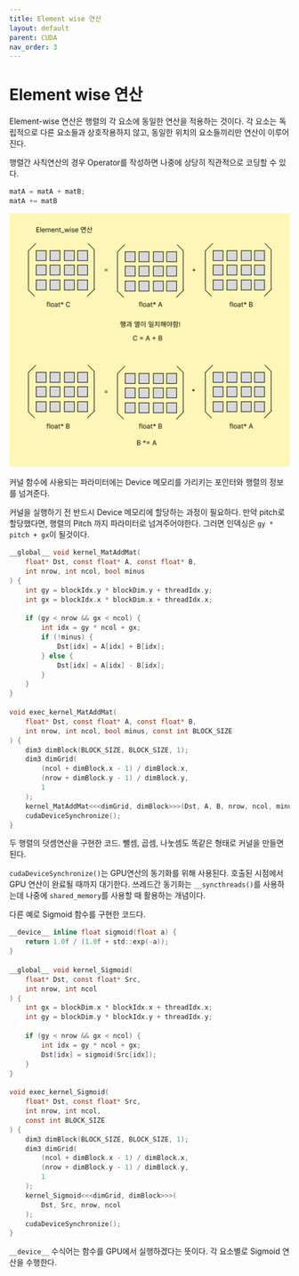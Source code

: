 ```yaml
---
title: Element wise 연산
layout: default
parent: CUDA
nav_order: 3
---
```

# Element wise 연산

Element-wise 연산은 행렬의 각 요소에 동일한 연산을 적용하는 것이다. 각 요소는 독립적으로 다른 요소들과 상호작용하지 않고, 동일한 위치의 요소들끼리만 연산이 이루어진다.

행렬간 사칙연산의 경우 Operator를 작성하면 나중에 상당히 직관적으로 코딩할 수 있다.

```c
matA = matA + matB;
matA += matB
```



![](../../assets/images/cuda/element_wise.PNG)



커널 함수에 사용되는 파라미터에는 Device 메모리를 가리키는 포인터와 행렬의 정보를 넘겨준다.

커널을 실행하기 전 반드시 Device 메모리에 할당하는 과정이 필요하다. 만약 pitch로 할당했다면, 행렬의 Pitch 까지 파라미터로 넘겨주어야한다. 그러면 인덱싱은 `gy * pitch + gx`이 될것이다.

```c
__global__ void kernel_MatAddMat(
    float* Dst, const float* A, const float* B,
    int nrow, int ncol, bool minus
) {
    int gy = blockIdx.y * blockDim.y + threadIdx.y;
    int gx = blockIdx.x * blockDim.x + threadIdx.x;

    if (gy < nrow && gx < ncol) {
        int idx = gy * ncol + gx;
        if (!minus) {
            Dst[idx] = A[idx] + B[idx];
        } else {
            Dst[idx] = A[idx] - B[idx];
        }
    }
}

void exec_kernel_MatAddMat(
    float* Dst, const float* A, const float* B,
    int nrow, int ncol, bool minus, const int BLOCK_SIZE
) {
    dim3 dimBlock(BLOCK_SIZE, BLOCK_SIZE, 1);
    dim3 dimGrid(
        (ncol + dimBlock.x - 1) / dimBlock.x,
        (nrow + dimBlock.y - 1) / dimBlock.y,
        1
    );
    kernel_MatAddMat<<<dimGrid, dimBlock>>>(Dst, A, B, nrow, ncol, minus);
    cudaDeviceSynchronize();
}
```

두 행렬의 덧셈연산을 구현한 코드. 뺄셈, 곱셈, 나눗셈도 똑같은 형태로 커널을 만들면된다.

`cudaDeviceSynchronize()`는 GPU연산의 동기화를 위해 사용된다. 호출된 시점에서 GPU 연산이 완료될 때까지 대기한다. 쓰레드간 동기화는 `__syncthreads()`를 사용하는데 나중에 `shared_memory`를 사용할 때 활용하는 개념이다. 



다른 예로 Sigmoid 함수를 구현한 코드다.

```c
__device__ inline float sigmoid(float a) {
    return 1.0f / (1.0f + std::exp(-a));
}

__global__ void kernel_Sigmoid(
    float* Dst, const float* Src, 
    int nrow, int ncol
) {
    int gx = blockDim.x * blockIdx.x + threadIdx.x;
    int gy = blockDim.y * blockIdx.y + threadIdx.y;

    if (gy < nrow && gx < ncol) {
        int idx = gy * ncol + gx;
        Dst[idx] = sigmoid(Src[idx]);
    }
}

void exec_kernel_Sigmoid(
    float* Dst, const float* Src, 
    int nrow, int ncol,
    const int BLOCK_SIZE
) {
    dim3 dimBlock(BLOCK_SIZE, BLOCK_SIZE, 1);
    dim3 dimGrid(
        (ncol + dimBlock.x - 1) / dimBlock.x,
        (nrow + dimBlock.y - 1) / dimBlock.y,
        1
    );
    kernel_Sigmoid<<<dimGrid, dimBlock>>>(
        Dst, Src, nrow, ncol
    );
    cudaDeviceSynchronize();
}
```

`__device__` 수식어는 함수를 GPU에서 실행하겠다는 뜻이다. 각 요소별로 Sigmoid 연산을 수행한다.